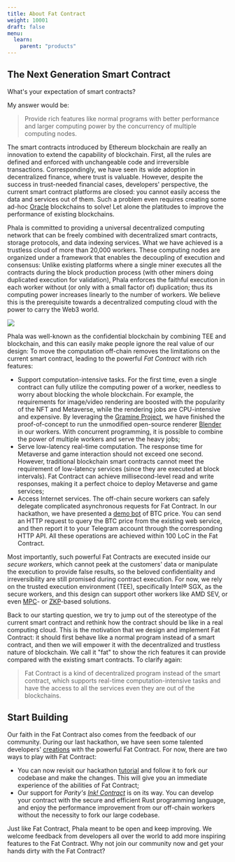 ```yaml
---
title: About Fat Contract
weight: 10001
draft: false
menu:
  learn:
    parent: "products"
---
```


## The Next Generation Smart Contract

What's your expectation of smart contracts?

My answer would be:

> Provide rich features like normal programs with better performance and larger computing power by the concurrency of multiple computing nodes.

The smart contracts introduced by Ethereum blockchain are really an innovation to extend the capability of blockchain. First, all the rules are defined and enforced with unchangeable code and irreversible transactions. Correspondingly, we have seen its wide adoption in decentralized finance, where trust is valuable. However, despite the success in trust-needed financial cases, developers' perspective, the current smart contract platforms are closed: you cannot easily access the data and services out of them. Such a problem even requires creating some ad-hoc [Oracle](https://en.wikipedia.org/wiki/Blockchain_oracle) blockchains to solve! Let alone the platitudes to improve the performance of existing blockchains.

Phala is committed to providing a universal decentralized computing network that can be freely combined with decentralized smart contracts, storage protocols, and data indexing services. What we have achieved is a trustless cloud of more than 20,000 workers. These computing nodes are organized under a framework that enables the decoupling of execution and consensus: Unlike existing platforms where a single miner executes all the contracts during the block production process (with other miners doing duplicated execution for validation), Phala enforces the faithful execution in each worker without (or only with a small factor of) duplication; thus its computing power increases linearly to the number of workers. We believe this is the prerequisite towards a decentralized computing cloud with the power to carry the Web3 world.


![](https://i.imgur.com/3p6M1DQ.png)

Phala was well-known as the confidential blockchain by combining TEE and blockchain, and this can easily make people ignore the real value of our design: To move the computation off-chain removes the limitations on the current smart contract, leading to the powerful *Fat Contract* with rich features:

- Support computation-intensive tasks. For the first time, even a single contract can fully utilize the computing power of a worker, needless to worry about blocking the whole blockchain. For example, the requirements for image/video rendering are boosted with the popularity of the NFT and Metaverse, while the rendering jobs are CPU-intensive and expensive. By leveraging the [Gramine Project](https://github.com/gramineproject/gramine), we have finished the proof-of-concept to run the unmodified open-source renderer [Blender](https://www.blender.org/) in our workers. With concurrent programming, it is possible to combine the power of multiple workers and serve the heavy jobs;
- Serve low-latency real-time computation. The response time for Metaverse and game interaction should not exceed one second. However, traditional blockchain smart contracts cannot meet the requirement of low-latency services (since they are executed at block intervals). Fat Contract can achieve millisecond-level read and write responses, making it a perfect choice to deploy Metaverse and game services;
- Access Internet services. The off-chain secure workers can safely delegate complicated asynchronous requests for Fat Contract. In our hackathon, we have presented a [demo bot](https://github.com/Phala-Network/phala-blockchain/tree/encode-hackathon-2021) of BTC price. You can send an HTTP request to query the BTC price from the existing web service, and then report it to your Telegram account through the corresponding HTTP API. All these operations are achieved within 100 LoC in the Fat Contract.

Most importantly, such powerful Fat Contracts are executed inside our *secure workers*, which cannot peek at the customers' data or manipulate the execution to provide false results, so the beloved confidentiality and irreversibility are still promised during contract execution. For now, we rely on the trusted execution environment (TEE), specifically Intel® SGX, as the secure workers, and this design can support other workers like AMD SEV, or even [MPC](https://en.wikipedia.org/wiki/Secure_multi-party_computation)- or [ZKP](https://en.wikipedia.org/wiki/Zero-knowledge_proof)-based solutions.

Back to our starting question, we try to jump out of the stereotype of the current smart contract and rethink how the contract should be like in a real computing cloud. This is the motivation that we design and implement Fat Contract: it should first behave like a normal program instead of a smart contract, and then we will empower it with the decentralized and trustless nature of blockchain. We call it "fat" to show the rich features it can provide compared with the existing smart contracts. To clarify again:

> Fat Contract is a kind of decentralized program instead of the smart contract, which supports real-time computation-intensive tasks and have the access to all the services even they are out of the blockchains.

## Start Building

Our faith in the Fat Contract also comes from the feedback of our community. During our last hackathon, we have seen some talented developers' [creations](https://github.com/Phala-Network/Encode-Hackathon-2021/issues/21) with the powerful Fat Contract.
For now, there are two ways to play with Fat Contract:
- You can now revisit our hackathon [tutorial](/en-us/docs/developer/run-a-local-development-network/) and follow it to fork our codebase and make the changes. This will give you an immediate experience of the abilities of Fat Contract;
- Our support for *Parity's [Ink! Contract](https://github.com/paritytech/ink)* is on its way. You can develop your contract with the secure and efficient Rust programming language, and enjoy the performance improvement from our off-chain workers without the necessity to fork our large codebase.

Just like Fat Contract, Phala meant to be open and keep improving. We welcome feedback from developers all over the world to add more inspiring features to the Fat Contract. Why not join our community now and get your hands dirty with the Fat Contract?
